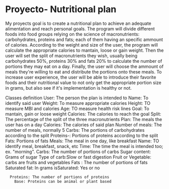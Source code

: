 # Proyecto- Nutritional plan
My proyects goal is to create a nutritional plan to achieve an adequate alimentation and reach personal goals. The program will divide different foods into food groups relying on the science of macronutrients: carbohydrates, proteins and fats; each of them having an specific ammount of calories. According to the weight and size of the user, the program will calculate the appropriate calories to mantain, loose or gain weight. Then the user will set the split of macronutrients they wish, usually being carbohydrates 50%, proteins 30% and fats 20% to calculate the number of portions they may eat on a day.
Finally, the user will choose the ammount of meals they're willing to eat and distribute the portions onto these meals. To increase user experience, the user will be able to introduce their favorite foods and their nutritional value to not only get the appropriate portion size in grams, but also see if it's implementation is healthy or not.

Classes definition
User: The person the plan is intended to
  Name: To identify said user
  Weight: To measure appropriate calories
  Height: TO measure MBI and calories
  Age: TO measure health risk lines
  Goal: To mantain, gain or loose weight
  Calories: The calories to reach the goal
  Split: The percentage of the split of the three macronutrients
  Plan: The meals the user has on a day
    Calories: The calories of said plan
    Number of meals: The number of meals, normally 5
    Carbs: The portions of carbohydrates according to the split
    Proteins-: Portions of proteins according to the split
    Fats: Portions of fats
    Meals: The meal in one day, like breakfast
      Name: TO identify meal, breakfast, snack, etc
      Time: The time the meal is intended too; ex. "morning".
      Carbs: The number of portions of carbs
        Sugar content: Grams of sugar
        Type of carb:Slow or fast digestion
        Fruit or Vegetable: carbs are fruits and vegetables
      Fats : The number of portions of fats
        Saturated fat: In grams
        isSaturated: Yes or no

        
      Proteins: The number of portions of proteins
        Base: Proteins can be animal or plant based
